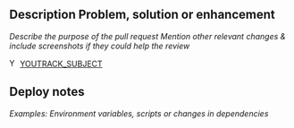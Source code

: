 ## Description Problem, solution or enhancement
_Describe the purpose of the pull request_
_Mention other relevant changes & include screenshots if they could help the review_

<img src="https://hitta.myjetbrains.com/youtrack/static/favicon.ico" alt="YouTrack" width="15" height="15"> [YOUTRACK_SUBJECT](<YOUTRACK_URL>)

## Deploy notes
_Examples: Environment variables, scripts or changes in dependencies_
